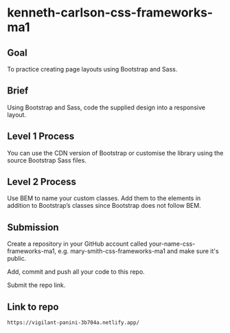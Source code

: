 # kenneth-carlson-css-frameworks-ma1

## Goal
To practice creating page layouts using Bootstrap and Sass.

## Brief
Using Bootstrap and Sass, code the supplied design into a responsive layout.

## Level 1 Process
You can use the CDN version of Bootstrap or customise the library using the source Bootstrap Sass files.

## Level 2 Process
Use BEM to name your custom classes. Add them to the elements in addition to Bootstrap’s classes since Bootstrap does not follow BEM.

## Submission

Create a repository in your GitHub account called your-name-css-frameworks-ma1, e.g. mary-smith-css-frameworks-ma1 and make sure it's public.

Add, commit and push all your code to this repo.

Submit the repo link.

## Link to repo

```bash
https://vigilant-panini-3b704a.netlify.app/
```
